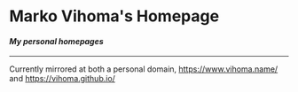 # Marko Vihoma's Homepage
#### *My personal homepages*
---
Currently mirrored at both a personal domain,
https://www.vihoma.name/ and https://vihoma.github.io/
